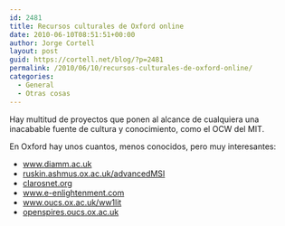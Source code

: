```yaml
---
id: 2481
title: Recursos culturales de Oxford online
date: 2010-06-10T08:51:51+00:00
author: Jorge Cortell
layout: post
guid: https://cortell.net/blog/?p=2481
permalink: /2010/06/10/recursos-culturales-de-oxford-online/
categories:
  - General
  - Otras cosas
---
```

Hay multitud de proyectos que ponen al alcance de cualquiera una inacabable fuente de cultura y conocimiento, como el OCW del MIT.

En Oxford hay unos cuantos, menos conocidos, pero muy interesantes:

  * <a title="www.diamm.ac.uk" href="https://www.diamm.ac.uk" target="_blank">www.diamm.ac.uk</a>
  * <a title="ruskin.ashmus.ox.ac.uk/advancedMSI" href="https://ruskin.ashmus.ox.ac.uk/advancedMSI" target="_blank">ruskin.ashmus.ox.ac.uk/advancedMSI</a>
  * <a title="clarosnet.org" href="https://clarosnet.org" target="_blank">clarosnet.org</a>
  * <a title="www.e-enlightenment.com" href="https://www.e-enlightenment.com" target="_blank">www.e-enlightenment.com</a>
  * <a title="www.oucs.ox.ac.uk/ww1lit" href="https://www.oucs.ox.ac.uk/ww1lit" target="_blank">www.oucs.ox.ac.uk/ww1lit</a>
  * <a title="openspires.oucs.ox.ac.uk" href="https://openspires.oucs.ox.ac.uk" target="_blank">openspires.oucs.ox.ac.uk</a>